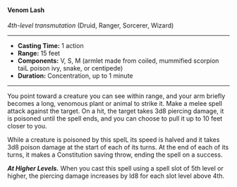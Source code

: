 #### Venom Lash
*4th-level transmutation* (Druid, Ranger, Sorcerer, Wizard)
___
- **Casting Time:** 1 action 
- **Range:** 15 feet 
- **Components:** V, S, M (armlet made from coiled, mummified scorpion taiL poison ivy, snake, or centipede) 
- **Duration:** Concentration, up to 1 minute 
---
You point toward a creature you can see within range, and your arm briefly becomes a long, venomous plant or animal to strike it. Make a melee spell attack against the target. On a hit, the target takes 3d8 piercing damage, it is poisoned until the spell ends, and you can choose to pull it up to 10 feet closer to you. 

While a creature is poisoned by this spelL its speed is halved and it takes 3d8 poison damage at the start of each of its turns. At the end of each of its turns, it makes a Con­stitution saving throw, ending the spell on a success. 

***At Higher Levels.*** When you cast this spell using a spell slot of 5th level or higher, the piercing damage increases by ld8 for each slot level above 4th.
